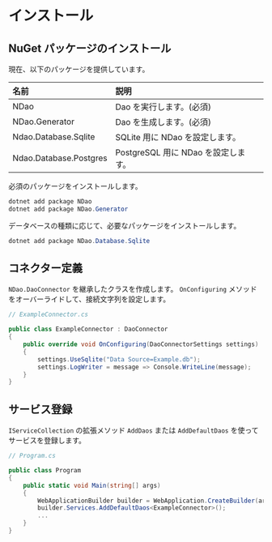 # インストール

## NuGet パッケージのインストール

現在、以下のパッケージを提供しています。

| 名前                    | 説明                           |
|:-----------------------|:-------------------------------|
| NDao                   | Dao を実行します。(必須)           |
| NDao.Generator         | Dao を生成します。(必須)           |
| Ndao.Database.Sqlite   | SQLite 用に NDao を設定します。    |
| Ndao.Database.Postgres | PostgreSQL 用に NDao を設定します。|

必須のパッケージをインストールします。

```powershell
dotnet add package NDao
dotnet add package NDao.Generator
```

データベースの種類に応じて、必要なパッケージをインストールします。

```powershell
dotnet add package NDao.Database.Sqlite
```

## コネクター定義

`NDao.DaoConnector` を継承したクラスを作成します。
`OnConfiguring` メソッドをオーバーライドして、接続文字列を設定します。

```csharp
// ExampleConnector.cs

public class ExampleConnector : DaoConnector
{
	public override void OnConfiguring(DaoConnectorSettings settings)
	{
		settings.UseSqlite("Data Source=Example.db");
		settings.LogWriter = message => Console.WriteLine(message);
	}
}
```

## サービス登録

`IServiceCollection` の拡張メソッド `AddDaos` または `AddDefaultDaos` を使ってサービスを登録します。

```csharp
// Program.cs

public class Program
{
	public static void Main(string[] args)
	{
		WebApplicationBuilder builder = WebApplication.CreateBuilder(args);
		builder.Services.AddDefaultDaos<ExampleConnector>();
		...
	}
}
```


